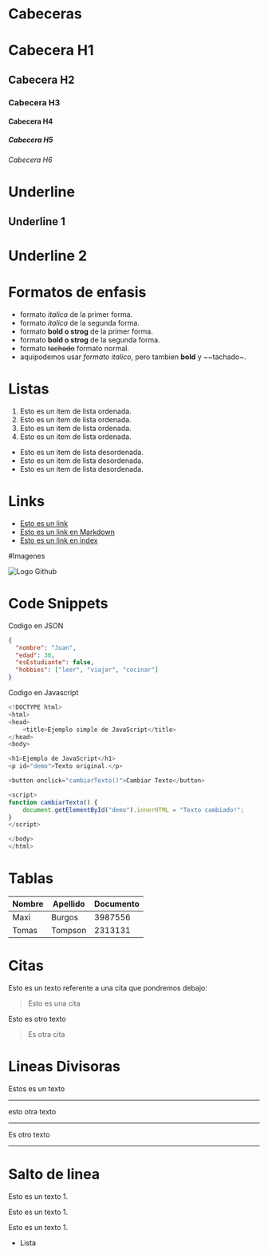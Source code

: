 # Cabeceras
# Cabecera H1
## Cabecera H2
### Cabecera H3
#### Cabecera H4
##### Cabecera H5
###### Cabecera H6

# Underline

Underline 1
-----------

Underline 2
===========

# Formatos de enfasis
- formato *italica* de la primer forma.
- formato _italica_ de la segunda forma.
- formato **bold o strog** de la primer forma.
- formato __bold o strog__ de la segunda forma.
- formato ~~tachado~~ formato normal.
- aquipodemos usar *formato italico*, pero tambien **bold** y ~~tachado~.

# Listas
1. Esto es un item de lista ordenada. 
2. Esto es un item de lista ordenada.
3. Esto es un item de lista ordenada.
4. Esto es un item de lista ordenada.
- Esto es un item de lista desordenada.
- Esto es un item de lista desordenada.
- Esto es un item de lista desordenada.

# Links
- <a href="http://google.com">Esto es un link</a>
- [Esto es un link en Markdown](http://google.com)
- [Esto es un link en index](indedx.html)

#Imagenes

![Logo Github](https://1000logos.net/wp-content/uploads/2021/05/GitHub-logo.png)

# Code Snippets
Codigo en JSON
````JSON
{
  "nombre": "Juan",
  "edad": 30,
  "esEstudiante": false,
  "hobbies": ["leer", "viajar", "cocinar"]
}
````
Codigo en Javascript
````Javascript
<!DOCTYPE html>
<html>
<head>
    <title>Ejemplo simple de JavaScript</title>
</head>
<body>

<h1>Ejemplo de JavaScript</h1>
<p id="demo">Texto original.</p>

<button onclick="cambiarTexto()">Cambiar Texto</button>

<script>
function cambiarTexto() {
    document.getElementById("demo").innerHTML = "Texto cambiado!";
}
</script>

</body>
</html>

````
# Tablas
| Nombre | Apellido | Documento |
| ------ | -------- | --------- |
|  Maxi  | Burgos   | 3987556   |
| Tomas  | Tompson  | 2313131   |

# Citas
Esto es un texto referente a una cita que pondremos debajo:
> Esto es una cita

Esto es otro texto
> Es otra cita

# Lineas Divisoras
Estos es un texto

---
esto otra texto

***

Es otro texto
___

# Salto de linea
Esto es un texto 1.

Esto es un texto 1.

Esto es un texto 1.
- Lista


